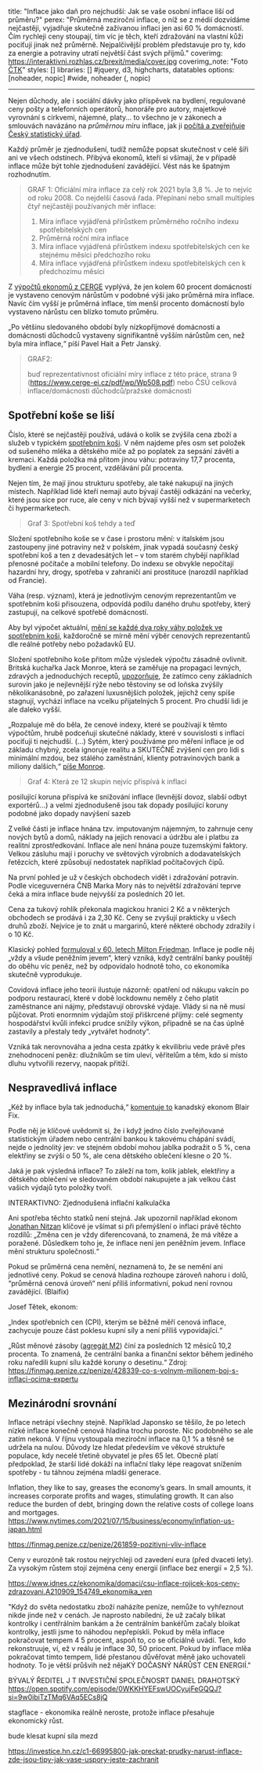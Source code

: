 title: "Inflace jako daň pro nejchudší: Jak se vaše osobní inflace liší od průměru?"
perex: "Průměrná meziroční inflace, o níž se z médií dozvídáme nejčastěji, vyjadřuje skutečně zažívanou inflaci jen asi 60 % domácností. Čím rychleji ceny stoupají, tím víc je těch, kteří zdražování na vlastní kůži pociťují jinak než průměrně. Nejpalčivější problém představuje pro ty, kdo za energie a potraviny utratí největší část svých příjmů."
coverimg: https://interaktivni.rozhlas.cz/brexit/media/cover.jpg
coverimg_note: "Foto <a href='https://ctk.cz'>ČTK</a>"
styles: []
libraries: [] #jquery, d3, highcharts, datatables
options: [noheader, nopic] #wide, noheader (, nopic)

---

Nejen důchody, ale i sociální dávky jako příspěvek na bydlení, regulované ceny pošty a telefonních operátorů, honoráře pro autory, majetkové vyrovnání s církvemi, nájemné, platy... to všechno je v zákonech a smlouvách navázáno na _průměrnou_ míru inflace, jak ji [počítá a zveřejňuje Český statistický úřad](https://www.czso.cz/csu/czso/inflace_spotrebitelske_ceny).

Každý průměr je  zjednodušení, tudíž nemůže popsat skutečnost v celé šíři ani ve všech odstínech. Přibývá ekonomů, kteří si všímají, že v případě inflace může být tohle zjednodušení zavádějící. Vést nás ke špatným rozhodnutím.

>GRAF 1: Oficiální míra inflace za celý rok 2021 byla 3,8 %. Je to nejvíc od roku 2008.
>Co nejdelší časová řada. Přepínaní nebo small multiples čtyř nejčastěji používaných měr inflace:
>1. Míra inflace vyjádřená přírůstkem průměrného ročního indexu spotřebitelských cen
>2. Průměrná roční míra inflace
>3. Míra inflace vyjádřená přírůstkem indexu spotřebitelských cen ke stejnému měsíci předchozího roku
>4. Míra inflace vyjádřená přírůstkem indexu spotřebitelských cen k předchozímu měsíci

Z [výpočtů ekonomů z CERGE](https://pep.vse.cz/pdfs/pep/2016/01/05.pdf) vyplývá, že jen kolem 60 procent domácností je vystaveno cenovým nárůstům v podobné výši jako průměrná míra inflace. Navíc čím vyšší je průměrná inflace, tím menší procento domácností bylo vystaveno nárůstu cen blízko tomuto průměru.

„Po většinu sledovaného období byly nízkopříjmové domácnosti a domácnosti důchodců vystaveny signifikantně vyšším nárůstům cen, než byla míra inflace,“ píší Pavel Hait a Petr Janský.

> GRAF2:
>
> buď reprezentativnost oficiální míry inflace z této práce, strana 9 (https://www.cerge-ei.cz/pdf/wp/Wp508.pdf)
> nebo ČSÚ celková inflace/domácnosti důchodců/pražské domácnosti

## Spotřební koše se liší

Číslo, které se nejčastěji používá, udává o kolik se zvýšila cena zboží a služeb v typickém [spotřebním koši](https://www.czso.cz/csu/czso/spotrebni_kos_archiv). V něm najdeme přes osm set položek od sušeného mléka a dětského míče až po poplatek za sepsání závěti a kremaci. Každá položka má přitom jinou váhu: potraviny 17,7 procenta, bydlení a energie 25 procent, vzdělávání půl procenta.

Nejen tím, že mají jinou strukturu spotřeby, ale také nakupují na jiných místech. Například lidé kteří nemají auto bývají častěji odkázání na večerky, které jsou sice por ruce, ale ceny v nich bývají vyšší než v supermarketech či hypermarketech.

>Graf 3: Spotřební koš tehdy a teď

Složení spotřebního koše se v čase i prostoru mění: v italském jsou zastoupeny jiné potraviny než v polském, jinak vypadá současný český spotřební koš a ten z devadesátých let – v tom starém chybějí například přenosné počítače a mobilní telefony. Do indexu se obvykle nepočítají hazardní hry, drogy, spotřeba v zahraničí ani prostituce (narozdíl například od Francie).

Váha (resp. význam), která je jednotlivým cenovým reprezentantům ve spotřebním koši přisouzena, odpovídá podílu daného druhu spotřeby, který zastupují, na celkové spotřebě domácností.

Aby byl výpočet aktuální, [mění se každé dva roky váhy položek ve spotřebním koši](https://www.czso.cz/csu/czso/spotrebni_kos_archiv), každoročně se mírně mění výběr cenových reprezentantů dle reálné potřeby nebo požadavků EU.

Složení spotřebního koše přitom může výsledek výpočtu zásadně ovlivnit. Britská kuchařka Jack Monroe, která se zaměřuje na propagaci levných, zdravých a jednoduchých receptů, [upozorňuje](https://twitter.com/BootstrapCook/status/1483778776697909252), že zatímco ceny základních surovin jako je nejlevnější rýže nebo těstoviny se od loňska zvýšily několikanásobně, po zařazení luxusnějších položek, jejichž ceny spíše stagnují, vychází inflace na vcelku přijatelných 5 procent. Pro chudší lidi je ale daleko vyšší.

„Rozpaluje mě do běla, že cenové indexy, které se používají k těmto výpočtům, hrubě podceňují skutečné náklady, které v souvislosti s inflací pociťují ti nejchudší. (...) Sytém, který používáme pro měření inflace je od základu chybný, zcela ignoruje realitu a SKUTEČNÉ zvýšení cen pro lidi s minimální mzdou, bez stálého zaměstnání, klienty potravinových bank a miliony dalších,“ [píše Monroe](https://twitter.com/BootstrapCook/status/1483778776697909252).


>Graf 4: Která ze 12 skupin nejvíc přispívá k inflaci

<div id="root"></div>

posilující koruna přispívá ke snižování inflace (levnější dovoz, slabší odbyt exportérů...) a velmi zjednodušeně jsou tak dopady posilující koruny podobné jako dopady navýšení sazeb

Z velké části je inflace hnána tzv. imputovaným nájemným, to zahrnuje ceny nových bytů a domů, náklady na jejich renovaci a údržbu ale i platbu za realitní zprostředkování. Inflace ale není hnána pouze tuzemskými faktory. Velkou zásluhu mají i poruchy ve světových výrobních a dodavatelských řetězcích, které způsobují nedostatek například počítačových čipů.

Na první pohled je už v českých obchodech vidět i zdražování potravin. Podle viceguvernéra ČNB Marka Mory nás to největší zdražování teprve čeká a míra inflace bude nejvyšší za posledních 20 let.

Cena za tukový rohlík překonala magickou hranici 2 Kč a v některých obchodech se prodává i za 2,30 Kč. Ceny se zvyšují prakticky u všech druhů zboží. Nejvíce je to znát u margarinů, které některé obchody zdražily i o 10 Kč.


Klasický pohled [formuloval v 60. letech Milton Friedman](https://miltonfriedman.hoover.org/internal/media/dispatcher/271018/full). Inflace je podle něj „vždy a všude peněžním jevem“, který vzniká, když centrální banky pouštějí do oběhu víc peněz, než by odpovídalo hodnotě toho, co ekonomika skutečně vyprodukuje.

Covidová inflace jeho teorii ilustuje názorně: opatření od nákupu vakcín po podporu restaurací, které v době lockdownu neměly z čeho platit zaměstnance ani nájmy, představují obrovské výdaje. Vlády si na ně musí půjčovat. Proti enormním výdajům stojí přiškrcené příjmy: celé segmenty hospodářství kvůli infekci prudce snížily výkon, případně se na čas úplně zastavily a přestaly tedy „vytvářet hodnoty“.

Vzniká tak nerovnováha a jedna cesta zpátky k ekvilibriu vede právě přes znehodnocení peněz: dlužníkům se tím uleví, věřitelům a těm, kdo si místo dluhu vytvořili rezervy, naopak přitíží.

## Nespravedlivá inflace

„Kéž by inflace byla tak jednoduchá,“ [komentuje to](https://economicsfromthetopdown.com/2021/11/24/the-truth-about-inflation/) kanadský ekonom Blair Fix.


Podle něj je klíčové uvědomit si, že i když jedno číslo zveřejňované statistickým úřadem nebo centrální bankou k takovému chápání svádí, nejde o jednolitý jev: ve stejném období mohou jablka podražit o 5 %, cena elektřiny se zvýší o 50 %, ale cena dětského oblečení klesne o 20 %.

Jaká je pak výsledná inflace? To záleží na tom, kolik jablek, elektřiny a dětského oblečení ve sledovaném období nakupujete a jak velkou část vašich výdajů tyto položky tvoří.

INTERAKTIVNO: Zjednodušená inflační kalkulačka



Ani spotřeba těchto statků není stejná. Jak upozornil například ekonom [Jonathan Nitzan](https://bnarchives.yorku.ca/207/) klíčové je všímat si při přemýšlení o inflaci právě těchto rozdílů: „Změna cen je vždy diferencovaná, to znamená, že má vítěze a poražené. Důsledkem toho je, že inflace není jen peněžním jevem. Inflace mění strukturu společnosti.“

Pokud se průměrná cena nemění, neznamená to, že se nemění ani jednotlivé ceny. Pokud se cenová hladina rozhoupe zároveň nahoru i dolů, “průměrná cenová úroveň“ není příliš informativní, pokud není rovnou zavádějící. (Blaifix)



Josef Tětek, ekonom:

„Index spotřebních cen (CPI), kterým se běžně měří cenová inflace, zachycuje pouze část poklesu kupní síly a není příliš vypovídající.“

„Růst měnové zásoby ([agregát M2](https://www.cnb.cz/cs/statistika/menova_bankovni_stat/narodni_stat_data/mp.htm)) činí za posledních 12 měsíců 10,2 procenta. To znamená, že centrální banka a finanční sektor během jediného roku naředili kupní sílu každé koruny o desetinu.“
Zdroj: https://finmag.penize.cz/penize/428339-co-s-volnym-milionem-boj-s-inflaci-ocima-expertu

## Mezinárodní srovnání

Inflace netrápí všechny stejně. Například Japonsko se těšilo, že po letech nízké inflace konečně cenová hladina trochu poroste. Nic podobného se ale zatím nekoná. V říjnu vystoupala meziroční inflace na 0,1 % a těsně se udržela na nulou. Důvody lze hledat především ve věkové struktuře populace, kdy necelé třetině obyvatel je přes 65 let. Obecně platí předpoklad, že starší lidé dokáží na inflační tlaky lépe reagovat snížením spotřeby - tu táhnou zejména mladší generace.

Inflation, they like to say, greases the economy’s gears. In small amounts, it increases corporate profits and wages, stimulating growth. It can also reduce the burden of debt, bringing down the relative costs of college loans and mortgages.
https://www.nytimes.com/2021/07/15/business/economy/inflation-us-japan.html

https://finmag.penize.cz/penize/261859-pozitivni-vliv-inflace

Ceny v eurozóně tak rostou nejrychleji od zavedení eura (před dvaceti lety). Za vysokým růstem stojí zejména ceny energií (inflace bez energií = 2,5 %).


https://www.idnes.cz/ekonomika/domaci/csu-inflace-rojicek-kos-ceny-zdrazovani.A210909_154749_ekonomika_ven

"Když do světa nedostatku zboží naházíte peníze, nemůže to vyhřeznout nikde jinde než v cenách. Je naprosto nabíledni, že už začaly blikat kontrolky i centřrálním bankám a že centrálním bankéřům začaly bloikat kontrolky, jestli jsme to náhodou nepřepískli. Pokud by měla inflace pokračovat tempem 4 5 procent, aspoň to, co se oficiálně uvádí. Ten, kdo rekonstruuje, ví, ež v reálu je inflace 30, 50 priocent. Pokud by inflace mlěa pokračovat tímto tempem, lidé přestanou důvěřovat měně jako uchovateli hodnoty. To je větší průšvih než nějaKÝ DOČASNÝ NÁRŮST CEN ENERGIÍ."

BÝVALÝ ŘEDITEL J T INVESTIČNÍ SPOLEČNOSRT DANIEL DRAHOTSKÝ https://open.spotify.com/episode/0WKKHYEFswUOCyujFeGQQJ?si=9w0ibiTzTMq6VAq5ECs8jQ

stagflace - ekonomika reálně neroste, protože inflace přesahuje ekonomický růst.

bude klesat kupní síla mezd

https://investice.hn.cz/c1-66995800-jak-preckat-prudky-narust-inflace-zde-jsou-tipy-jak-vase-uspory-jeste-zachranit

